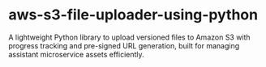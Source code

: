 # aws-s3-file-uploader-using-python
A lightweight Python library to upload versioned files to Amazon S3 with progress tracking and pre-signed URL generation, built for managing assistant microservice assets efficiently.
